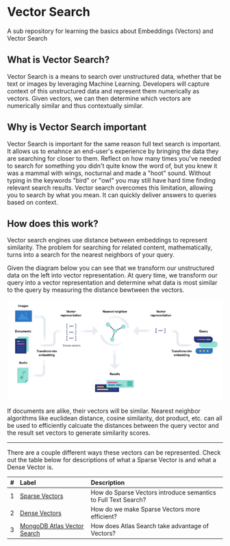 # Vector Search
A sub repository for learning the basics about Embeddings (Vectors) and Vector Search

## What is Vector Search?
Vector Search is a means to search over unstructured data, whether that be text or images by leveraging Machine Learning. Developers will capture context of this unstructured data and represent them numerically as vectors. Given vectors, we can then determine which vectors are numerically similar and thus contextually similar. 

## Why is Vector Search important
Vector Search is important for the same reason full text search is important. It allows us to enahnce an end-user's experience by bringing the data they are searching for closer to them. Reflect on how many times you've needed to search for something you didn't quite know the word of, but you knew it was a mammal with wings, nocturnal and made a "hoot" sound. Without typing in the keywords "bird" or "owl" you may still have hard time finding relevant search results. Vector search overcomes this limitation, allowing you to search by what you mean. It can quickly deliver answers to queries based on context.

## How does this work? 
Vector search engines use distance between embeddings to represent similarity. The problem for searching for related content, mathematically, turns into a search for the nearest neighbors of your query. 

Given the diagram below you can see that we transform our unstructured data on the left into vector representation. At query time, we transform our query into a vector representation and determine what data is most similar to the query by measuring the distance bewtween the vectors. 

![](/images/VectorSearch/HL-Vector-Diagram.png)

If documents are alike, their vectors will be similar. Nearest neighbor algorithms like euclidean distance, cosine similarity, dot product, etc. can all be used to efficiently calcuate the distances between the query vector and the result set vectors to generate similarity scores. 

------------------------------------------------------------------------------------------------------------------------------------------------------

There are a couple different ways these vectors can be represented. Check out the table below for descriptions of what a Sparse Vector is and what a Dense Vector is. 

| # | Label                                                       | Description |
|:--|:------------------------------------------------------------|:-----------|
| 1 | [Sparse Vectors](SparseVectors)  | How do Sparse Vectors introduce semantics to Full Text Search? |
| 2 | [Dense Vectors](DenseVectors)     | How do we make Sparse Vectors more efficient? |
| 3 | [MongoDB Atlas Vector Search](AtlasVectorSearch)     | How does Atlas Search take advantage of Vectors?|
